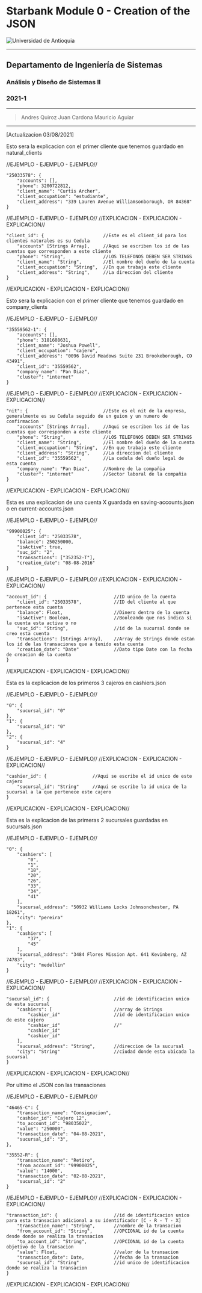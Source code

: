 # Starbank Module 0 - Creation of the JSON

![Universidad de Antioquia](https://www.udea.edu.co/wps/wcm/connect/udea/721b156e-f6bc-4dc8-8595-8b4731c9a8c7/facultad-ingenieria.png?MOD=AJPERES&CVID=nc5CqsS)

---
## Departamento de Ingeniería de Sistemas
### Análisis y Diseño de Sistemas II
### 2021-1
---
> Andres Quiroz
> Juan Cardona 
> Mauricio Aguiar
---


[Actualizacion 03/08/2021]

Esto sera la explicacion con el primer cliente que tenemos
guardado en natural_clients

//EJEMPLO - EJEMPLO - EJEMPLO//

	"25033578": {
        "accounts": [],
		"phone": 3200722812,
        "client_name": "Curtis Archer",
        "client_occupation": "estudiante",
        "client_address": "339 Lauren Avenue Williamsonborough, OR 84368"
	}

//EJEMPLO - EJEMPLO - EJEMPLO//
//EXPLICACION - EXPLICACION - EXPLICACION//

	"client_id": {						//Este es el client_id para los clientes naturales es su Cedula
		"accounts" [Strings Array],		//Aqui se escriben los id de las cuentas que corresponden a este cliente
		"phone": "String",				//LOS TELEFONOS DEBEN SER STRINGS
		"client_name": "String",		//El nombre del dueño de la cuenta
		"client_occupation": "String",	//En que trabaja este cliente
		"client_address": "String",		//La direccion del cliente
	}

//EXPLICACION - EXPLICACION - EXPLICACION//

Esto sera la explicacion con el primer cliente que tenemos
guardado en company_clients

//EJEMPLO - EJEMPLO - EJEMPLO//

	"35559562-1": {
       	"accounts": [],
	    "phone": 3181608631,
      	"client_name": "Joshua Powell",
	    "client_occupation": "cajero",
	    "client_address": "0096 David Meadows Suite 231 Brookeborough, CO 43491",
	    "client_id": "35559562",
      	"company_name": "Pan Diaz",
	    "cluster": "internet"
    }

//EJEMPLO - EJEMPLO - EJEMPLO//
//EXPLICACION - EXPLICACION - EXPLICACION//

	"nit": {							//Este es el nit de la empresa, generalmente es su Cedula seguido de un guion y un numero de confirmacion
        "accounts" [Strings Array],		//Aqui se escriben los id de las cuentas que corresponden a este cliente
	    "phone": "String",				//LOS TELEFONOS DEBEN SER STRINGS
		"client_name": "String",		//El nombre del dueño de la cuenta
		"client_occupation": "String",	//En que trabaja este cliente
		"client_address": "String",		//La direccion del cliente
	    "client_id": "35559562",		//La cedula del dueño legal de esta cuenta
        "company_name": "Pan Diaz",		//Nombre de la compañia
	    "cluster": "internet"			//Sector laboral de la compañia
    }

//EXPLICACION - EXPLICACION - EXPLICACION//

Esta es una explicacion de una cuenta X guardada en saving-accounts.json
o en current-accounts.json

//EJEMPLO - EJEMPLO - EJEMPLO//

	"99900025": {
		"client_id": "25033578",
		"balance": 250250000,
		"isActive": true,
		"suc_id": "2",
		"transactions": ["352352-T"],
		"creation_date": "08-08-2016"
	}

//EJEMPLO - EJEMPLO - EJEMPLO//
//EXPLICACION - EXPLICACION - EXPLICACION//

	"account_id": {							//ID unico de la cuenta
		"client_id": "25033578",			//ID del cliente al que pertenece esta cuenta
		"balance": Float,					//Dinero dentro de la cuenta
		"isActive": Boolean,				//Booleando que nos indica si la cuenta esta activa o no
		"suc_id": "String",					//id de la sucursal donde se creo esta cuenta
		"transactions": [Strings Array],	//Array de Strings donde estan los id de las transaciones que a tenido esta cuenta
		"creation_date": "Date"				//Dato tipo Date con la fecha de creacion de la cuenta
	}

//EXPLICACION - EXPLICACION - EXPLICACION//

Esta es la explicacion de los primeros 3 cajeros en cashiers.json

//EJEMPLO - EJEMPLO - EJEMPLO//

	"0": {
        "sucursal_id": "0"
    },
    "1": {
        "sucursal_id": "0"
    },
    "2": {
        "sucursal_id": "4"
    }
	
//EJEMPLO - EJEMPLO - EJEMPLO//
//EXPLICACION - EXPLICACION - EXPLICACION//

	"cashier_id": {					//Aqui se escribe el id unico de este cajero
		"sucursal_id": "String"		//Aqui se escribe la id unica de la sucursal a la que pertenece este cajero
	}
	
//EXPLICACION - EXPLICACION - EXPLICACION//

Esta es la explicacion de las primeras 2 sucursales guardadas en sucursals.json

//EJEMPLO - EJEMPLO - EJEMPLO//

	"0": {
        "cashiers": [
            "0",
            "1",
            "18",
            "20",
            "26",
            "33",
            "34",
            "41"
        ],
        "sucursal_address": "50932 Williams Locks Johnsonchester, PA 18261",
        "city": "pereira"
    },
    "1": {
        "cashiers": [
            "37",
            "45"
        ],
        "sucursal_address": "3484 Flores Mission Apt. 641 Kevinberg, AZ 74783",
        "city": "medellin"
    }
	
//EJEMPLO - EJEMPLO - EJEMPLO//
//EXPLICACION - EXPLICACION - EXPLICACION//

	"sucursal_id": {						//id de identificacion unico de esta sucursal
		"cashiers": [						//array de Strings
			"cashier_id"					//id de identificacion unico de este cajero
			"cashier_id"					//"
			"cashier_id"
			"cashier_id"
		],
		"sucursal_address": "String",		//direccion de la sucursal
		"city": "String"					//ciudad donde esta ubicada la sucursal
	}
	
//EXPLICACION - EXPLICACION - EXPLICACION//

Por ultimo el JSON con las transaciones

//EJEMPLO - EJEMPLO - EJEMPLO//

	"46465-C": {
		"transaction_name": "Consignacion",
		"cashier_id": "Cajero 12",
		"to_account_id": "98035022",
		"value": "250000",
		"transaction_date": "04-08-2021",
		"sucursal_id": "3",
	},
	
	"35552-R": {
		"transaction_name": "Retiro",
		"from_account_id": "99900025",
		"value": "14000",
		"transaction_date": "02-08-2021",
		"sucursal_id": "2"
	}
	
//EJEMPLO - EJEMPLO - EJEMPLO//
//EXPLICACION - EXPLICACION - EXPLICACION//

	"transaction_id": {						//id de identificacion unico para esta transacion adicional a su identificador [C - R - T - X]
		"transaction_name": "String",		//nombre de la transacion
		"from_account_id": "String",		//OPCIONAL id de la cuenta desde donde se realiza la transacion
		"to_account_id": "String",			//OPCIONAL id de la cuenta objetivo de la transacion
		"value": Float,						//valor de la transacion
		"transaction_date": Date,			//fecha de la transacion
		"sucursal_id": "String"				//id unico de identificacion donde se realiza la transacion
	}
	
//EXPLICACION - EXPLICACION - EXPLICACION//
